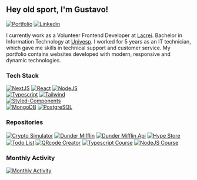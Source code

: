 ## Hey old sport, I'm Gustavo!

[<img src="https://img.shields.io/badge/portfolio-4545e5.svg?style=for-the-badge&logo=riotgames&logoColor=f5f5f5" alt="Portfolio" />](https://devgustavomacedo.vercel.app) [<img src="https://img.shields.io/badge/linkedin-4545e5.svg?style=for-the-badge&logo=linkedin&logoColor=f5f5f5" alt="Linkedin" />](https://www.linkedin.com/in/DevGustavoMacedo)

I currently work as a Volunteer Frontend Developer at [Lacrei](https://github.com/lacrei). Bachelor in Information Technology at [Univesp](https://github.com/univesp). I worked for 5 years as an IT technician, which gave me skills in technical support and customer service. My portfolio contains websites developed with modern, responsive and dynamic technologies.

### Tech Stack

[<img src="https://img.shields.io/badge/NEXT-363f8c?style=for-the-badge&logo=next.js&logoColor=f5f5f5" alt="NextJS" />](#) [<img src="https://img.shields.io/badge/REACT-363f8c.svg?style=for-the-badge&logo=react&logoColor=f5f5f5" alt="React" />](#) [<img src="https://img.shields.io/badge/node-363f8c?style=for-the-badge&logo=node.js&logoColor=f5f5f5" alt="NodeJS" />](#) <br />
[<img src="https://img.shields.io/badge/typescript-363f8c.svg?style=for-the-badge&logo=typescript&logoColor=f5f5f5" alt="Typescript" />](#) [<img src="https://img.shields.io/badge/Tailwind-363f8c?style=for-the-badge&logo=tailwindcss&logoColor=f5f5f5" alt="Tailwind" />](#) <br />
[<img src="https://img.shields.io/badge/styled--components-363f8c?style=for-the-badge&logo=styled-components&logoColor=f5f5f5" alt="Styled-Components" />](#) <br />
[<img src="https://img.shields.io/badge/mongodb-363f8c.svg?style=for-the-badge&logo=mongodb&logoColor=f5f5f5" alt="MongoDB" />](#) [<img src="https://img.shields.io/badge/PostgreSQL-363f8c.svg?style=for-the-badge&logo=PostgreSQL&logoColor=f5f5f5" alt="PostgreSQL" />](#)

### Repositories

[<img src="https://github-readme-stats.vercel.app/api/pin/?username=devgustavomacedo&repo=cryptosimulator&cache_seconds=86400&bg_color=202337&text_color=f5f5f5&icon_color=58a5fe&title_color=58a5fe&hide_border=true" align="center" alt="Crypto Simulator">](https://github.com/DevGustavoMacedo/cryptosimulator)
[<img src="https://github-readme-stats.vercel.app/api/pin/?username=devgustavomacedo&repo=dunder-mifflin&cache_seconds=86400&bg_color=202337&text_color=f5f5f5&icon_color=58a5fe&title_color=58a5fe&hide_border=true" align="center" alt="Dunder Mifflin" >](https://github.com/DevGustavoMacedo/dunder-mifflin)
[<img src="https://github-readme-stats.vercel.app/api/pin/?username=devgustavomacedo&repo=dunder-mifflin-api&cache_seconds=86400&bg_color=202337&text_color=f5f5f5&icon_color=58a5fe&title_color=58a5fe&hide_border=true" align="center" alt="Dunder Mifflin Api" >](https://github.com/DevGustavoMacedo/dunder-mifflin-api)
[<img src="https://github-readme-stats.vercel.app/api/pin/?username=devgustavomacedo&repo=hypestore&cache_seconds=86400&bg_color=202337&text_color=f5f5f5&icon_color=58a5fe&title_color=58a5fe&hide_border=true" align="center" alt="Hype Store" >](https://github.com/DevGustavoMacedo/hypestore)
[<img src="https://github-readme-stats.vercel.app/api/pin/?username=devgustavomacedo&repo=tsreact-todolist&cache_seconds=86400&bg_color=202337&text_color=f5f5f5&icon_color=58a5fe&title_color=58a5fe&hide_border=true" align="center" alt="Todo List" >](https://github.com/DevGustavoMacedo/tsreact-todolist)
[<img src="https://github-readme-stats.vercel.app/api/pin/?username=devgustavomacedo&repo=qrcodecreator&cache_seconds=86400&bg_color=202337&text_color=f5f5f5&icon_color=58a5fe&title_color=58a5fe&hide_border=true" align="center" alt="QRcode Creator" >](https://github.com/DevGustavoMacedo/qrcodecreator)
[<img src="https://github-readme-stats.vercel.app/api/pin/?username=devgustavomacedo&repo=typescript-course&cache_seconds=86400&bg_color=202337&text_color=f5f5f5&icon_color=58a5fe&title_color=58a5fe&hide_border=true" align="center" alt="Typescript Course" >](https://github.com/DevGustavoMacedo/typescript-course)
[<img src="https://github-readme-stats.vercel.app/api/pin/?username=devgustavomacedo&repo=nodejs-course&cache_seconds=86400&bg_color=202337&text_color=f5f5f5&icon_color=58a5fe&title_color=58a5fe&hide_border=true" align="center" alt="NodeJS Course" >](https://github.com/DevGustavoMacedo/nodejs-course)

### Monthly Activity

[<img src="https://github-readme-activity-graph.cyclic.app/graph?username=DevGustavoMacedo&theme=github-dark&area=true&hide_border=true&hide_title=true&radius=8" alt="Monthly Activity" >](#)

